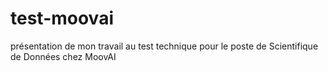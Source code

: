 # test-moovai
présentation de mon travail au test technique pour le poste de Scientifique de Données chez MoovAI
